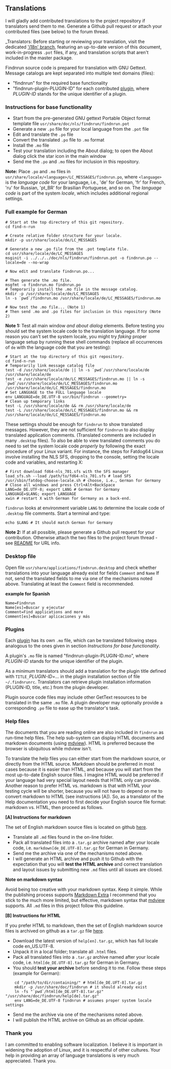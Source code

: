 ## Translations

I will gladly add contributed translations to the project repository if
translators send them to me. Generate a Github pull request or attach your
contributed files (see below) to the forum thread.

_Translators: Before starting or reviewing your translation, visit the
dedicated
['i18n' branch](https://github.com/step-/find-n-run/tree/i18n/usr/share/doc/findnrun/TRANSLATING.md),
featuring an up-to-date version of this document, work-in-progress
`.pot` files, if any, and translation scripts that aren't included in
the master package.

Findnrun source code is prepared for translation with GNU Gettext.
Message catalogs are kept separated into multiple text domains (files):

 * "findnrun" for the required base functionality
 * "findnrun-plugin-PLUGIN-ID" for each contributed [plugin](plugin.md),
   where _PLUGIN-ID_ stands for the unique identifier of a plugin.

### Instructions for base functionality

 * Start from the pre-generated GNU gettext Portable Object format
   template file `usr/share/doc/nls/findnrun/findnrun.pot`
 * Generate a new `.po` file for your local language from the `.pot` file
 * Edit and translate the `.po` file
 * Convert the translated `.po` file to `.mo` format
 * Install the `.mo` file
 * Test your translation including the About dialog; to open the About
   dialog click the star icon in the main window
 * Send me the `.po` and `.mo` files for inclusion in this repository.

**Note:** Place `.po` and `.mo` files in
`usr/share/locale/<language>/LC_MESSAGES/findnrun.po`, where `<language>` is
the _language code_ for your language, i.e., 'de' for German, 'fr' for French,
'ru' for Russian, 'pt\_BR' for Brasilian Portuguese, and so on. The
_language code_ is part of the system _locale_, which includes
additional regional settings.

### Full example for German

    # Start at the top directory of this git repository.
    cd find-n-run

    # Create relative folder structure for your locale.
    mkdir -p usr/share/locale/de/LC_MESSAGES

    # Generate a new .po file from the .pot template file.
    cd usr/share/locale/de/LC_MESSAGES
    msginit -i ../../../doc/nls/findnrun/findnrun.pot -o findnrun.po --locale=de --no-wrap

    # Now edit and translate findnrun.po...

    # Then generate the .mo file.
    msgfmt -o findnrun.mo findnrun.po
    # Temporarily install the .mo file in the message catalog.
    mkdir -p /usr/share/locale/de/LC_MESSAGES
    ln -s `pwd`/findnrun.mo /usr/share/locale/de/LC_MESSAGES/findnrun.mo

    # Now test the .mo file... (Note 1)
    # Then send .mo and .po files for inclusion in this repository (Note 2)

**Νote 1:** Test all main window _and about dialog_ elements. Before
testing you should set the system locale code to the translation
language. If for some reason you can't set the system locale, you might
try _faking_ proper language setup by running these shell commands
(replace all occurrences of `de` with the language code that you are
testing):

    # Start at the top directory of this git repository.
    cd find-n-run
    # Temporarily link message catalog file
    test -d /usr/share/locale/de || ln -s `pwd`/usr/share/locale/de /usr/share/locale/de
    test -e /usr/share/locale/de/LC_MESSAGES/findnrun.mo || ln -s `pwd`/usr/share/locale/de/LC_MESSAGES/findnrun.mo /usr/share/locale/de/LC_MESSAGES/findnrun.mo
    # Set LANGUAGE to the FULL language locale
    env LANGUAGE=de_DE.UTF-8 usr/bin/findnrun --geometry=
    # Clean up temporary links
    test -L /usr/share/locale/de && rm /usr/share/locale/de
    test -L /usr/share/locale/de/LC_MESSAGES/findnrun.mo && rm /usr/share/locale/de/LC_MESSAGES/findnrun.mo

These settings should be enough for `findnrun` to show translated
messages.  However, they are not sufficient for `findnrun` to also
display translated application comments. (Translated comments are
included in many `.desktop` files). To also be able to view translated
comments you do need to set the system locale code _properly_ by
following the exact procedure of your Linux variant. For instance, the
steps for Fatdog64 Linux involve installing the NLS SFS, dropping to
the console, setting the locale code and variables, and restarting X:

    # First download fd64-nls_701.sfs with the SFS manager
    load_sfs.sh --load /path/to/fd64-nls_701.sfs # load SFS
    /usr/sbin/fatdog-choose-locale.sh # choose, i.e., German for Germany
    # Close all windows and press Ctrl+Alt+BackSpace
    LANG=de_DE.UTF-8; export LANG # German for Germany
    LANGUAGE=$LANG; export LANGUAGE
    xwin # restart X with German for Germany as a back-end.

`findnrun` looks at environment variable `LANG` to determine the
locale code of `.desktop` file comments. Start a terminal and type:

    echo $LANG # It should match German for Germany

**Note 2:** If at all possible, please generate a Github pull request
for your contribution. Otherwise attach the two files to the project
forum thread - see [README](README.md) for URL info.

### Desktop file

Open file `usr/share/applications/findnrun.desktop` and check whether
translations into your language already exist for fields `Comment` and
`Name` If not, send the translated fields to me via one of the
mechanisms noted above.  Translating at least the `Comment` field is
recommended.

**example for Spanish**

    Name=Findnrun
    Name[es]=Buscar y ejecutar
    Comment=Find applications and more
    Comment[es]=Buscar aplicaciones y más

### Plugins

Each [plugin](plugin.md) has its own `.mo` file, which can be translated
following steps analogous to the ones given in section _Instructions for
base functionality_.

A plugin's `.mo` file is named "findnrun-plugin-PLUGIN-ID.mo", where
_PLUGIN-ID_ stands for the unique identifier of the plugin.

As a minimum translators should add a translation for the plugin title
defined with `TITLE_`_PLUGIN-ID_=... in the plugin installation section
of file `~/.findnrunrc`. Translators can retrieve plugin installation
information (PLUGIN-ID, title, etc.) from the plugin developer.

Plugin source code files may include other GetText resources to be
translated in the same `.mo` file. A plugin developer may optionally
provide a corresponding `.po` file to ease up the translator's task.

### Help files

The documents that you are reading online are also included in `findnrun`
as run-time help files. The help sub-system can display HTML documents
and markdown documents (using
[mdview](http://chiselapp.com/user/jamesbond/repository/mdview3/index)).
HTML is preferred because the browser is ubiquitous while mdview isn't.

To translate the help files you can either start from the markdown
source, or directly from the HTML source. Markdown should be preferred
in most cases because it is easier than HTML, and because you will start
from the most up-to-date English source files. I imagine HTML would be
preferred if your language had very special layout needs that HTML only
can provide.  Another reason to prefer HTML vs. markdown is that with
HTML your testing cycle will be shorter, because you will not have to
depend on me to convert markdown to HTML (see instructions [A]).  So,
as a translator of the Help documentation you need to first decide your
English source file format: markdown vs. HTML, then proceed as follows.

**[A] Instructions for markdown**

The set of English markdown source files is located on github
[here](https://github.com/step-/find-n-run/tree/master/usr/share/doc/findnrun).

 * Translate all `.md` files found in the on-line folder.
 * Pack all translated files into a `.tar.gz` archive named after your
   locale code, i.e. `markdown[de_DE.UTF-8].tar.gz` for German in Germany.
 * Send me the archive via one of the mechanisms noted above.
 * I will generate an HTML archive and push it to Github with the expectation
   that you will **test the HTML archive** and correct translation and layout
   issues by submitting new `.md` files until all issues are closed.

**Note on markdown syntax**

Avoid being too creative with your markdown syntax. Keep it
simple.  While the publishing process supports [Markdown
Extra](http://en.wikipedia.org/wiki/Markdown_Extra) I recommend that you
stick to the much more limited, but effective, markdown syntax that
[mdview](http://chiselapp.com/user/jamesbond/repository/mdview3/index)
supports. All `.md` files in this project follow this guideline.

**[B] Instructions for HTML**

If you prefer HTML to markdown, then the set of English markdown source
files is archived on github as a `tar.gz` file
[here](https://github.com/step-/find-n-run/tree/master/usr/share/doc/findnrun).

 * Download the latest version of `help[en].tar.gz`, which has full
   locale code en_US.UTF-8.
 * Unpack it in a local folder; translate all `.html` files.
 * Pack all translated files into a `.tar.gz` archive named after your
   locale code, i.e. `html[de_DE.UTF-8].tar.gz` for German in Germany.
 * You should **test your archive** before sending it to me. Follow these
   steps (example for German):
```
    cd "/path/to/dir/containing/" # html[de_DE.UFT-8].tar.gz
    mkdir -p /usr/share/doc/findnrun # it should already exist
    ln -fs "`pwd`/html[de_DE.UFT-8].tar.gz" "/usr/share/doc/findnrun/help[de].tar.gz"
    env LANG=de_DE.UTF-8 findnrun # assumes proper system locale settings
```
 * Send me the archive via one of the mechanisms noted above.
 * I will publish the HTML archive on Github as an official update.

### Thank you

I am committed to enabling software localization. I believe it is
important in widening the adoption of Linux, and it is respectful of
other cultures. Your help in providing an array of language translations
is very much appreciated.  Thank you.

